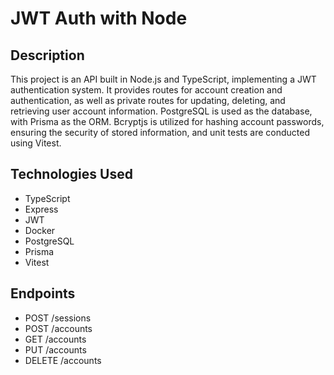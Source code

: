# JWT Auth with Node

## Description
This project is an API built in Node.js and TypeScript, implementing a JWT authentication system. It provides routes for account creation and authentication, as well as private routes for updating, deleting, and retrieving user account information. PostgreSQL is used as the database, with Prisma as the ORM. Bcryptjs is utilized for hashing account passwords, ensuring the security of stored information, and unit tests are conducted using Vitest.

## Technologies Used

- TypeScript
- Express
- JWT
- Docker
- PostgreSQL
- Prisma
- Vitest

## Endpoints 

- POST /sessions
- POST /accounts
- GET /accounts
- PUT /accounts
- DELETE /accounts